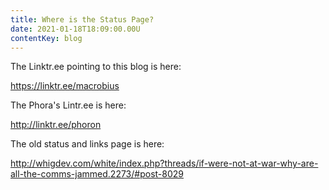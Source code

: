 ```yaml
---
title: Where is the Status Page?
date: 2021-01-18T18:09:00.00U
contentKey: blog
---
```

The Linktr.ee pointing to this blog is here:

https://linktr.ee/macrobius

The Phora's Lintr.ee is here:

http://linktr.ee/phoron

The old status and links page is here:

http://whigdev.com/white/index.php?threads/if-were-not-at-war-why-are-all-the-comms-jammed.2273/#post-8029

